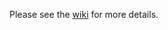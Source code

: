 Please see the [wiki](https://bitbucket.org/sixty-north/scipy2014_boost_python_workshop_student_material/wiki/Home) for more details.
